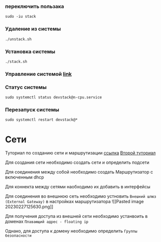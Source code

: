### переключить пользака
    sudo -iu stack

### Удаление из системы
    ./unstack.sh

### Установка системы
    ./stack.sh

### Управление системой [link](https://docs.openstack.org/devstack/latest/systemd.html)
    
### Статус системы
    sudo systemctl status devstack@n-cpu.service

### Перезапуск системы
    
	sudo systemctl restart devstack@*

# Сети
Туториал по созданию сети и маршрутизации [ссылка](https://www.youtube.com/watch?v=vnftz7bcESw)
[Второй туториал](https://www.youtube.com/watch?v=yqFpyubsYfE)

Для создания сети необходимо создать сети и определить подсети

Для соединения между собой необходимо создать Маршрутизатор с включенным dhcp

Для коннекта между сетями наобходимо их добавить в интерфейсы


Для соединения во внешнюю сеть необходимо устновить `Внешний шлюз (External Gateway)` в настройках маршрутизатора 
![[Pasted image 20230227125630.png]]


Для получения доступа из внешней сети необходимо устанвоить в доменах `Плавающий адрес - floating ip`

Однако, для доступа к домену необходимо определить `Группы безопасности`


